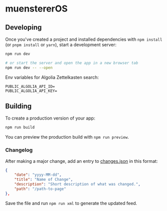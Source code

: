 # muenstererOS

## Developing

Once you've created a project and installed dependencies with `npm install` (or `pnpm install` or `yarn`), start a development server:

```bash
npm run dev

# or start the server and open the app in a new browser tab
npm run dev -- --open
```

Env variables for Algolia Zettelkasten search:

```
PUBLIC_ALGOLIA_API_ID=
PUBLIC_ALGOLIA_API_KEY=
```

## Building

To create a production version of your app:

```bash
npm run build
```

You can preview the production build with `npm run preview`.

### Changelog

After making a major change, add an entry to [changes.json](./static/data/changes.json) in this format:

```json
{
    "date": "yyyy-MM-dd",
    "title": "Name of Change",
    "description": "Short description of what was changed.",
    "path": "/path-to-page"
},
```

Save the file and run `npm run xml` to generate the updated feed.
